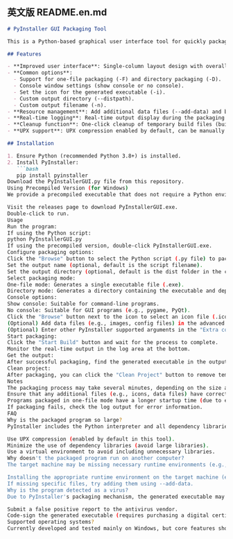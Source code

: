## 英文版 README.en.md

```markdown
# PyInstaller GUI Packaging Tool

This is a Python-based graphical user interface tool for quickly packaging Python scripts using PyInstaller. It allows users to configure common packaging options through a simple interface without having to remember complex command-line arguments.

## Features

- **Improved user interface**: Single-column layout design with overall scrollbar and mouse wheel support for a better user experience.
- **Common options**:
  - Support for one-file packaging (-F) and directory packaging (-D).
  - Console window settings (show console or no console).
  - Set the icon for the generated executable (-i).
  - Custom output directory (--distpath).
  - Custom output filename (-n).
- **Resource management**: Add additional data files (--add-data) and binary files (--add-binary).
- **Real-time logging**: Real-time output display during the packaging process for easy debugging.
- **Cleanup function**: One-click cleanup of temporary build files (build directory, spec files, etc.).
- **UPX support**: UPX compression enabled by default, can be manually disabled.

## Installation

1. Ensure Python (recommended Python 3.8+) is installed.
2. Install PyInstaller:
   ```bash
   pip install pyinstaller
Download the PyInstallerGUI.py file from this repository.
Using Precompiled Version (for Windows)
We provide a precompiled executable that does not require a Python environment:

Visit the releases page to download PyInstallerGUI.exe.
Double-click to run.
Usage
​​Run the program​​:
If using the Python script:
python PyInstallerGUI.py
If using the precompiled version, double-click PyInstallerGUI.exe.
​​Configure packaging options​​:
Click the "Browse" button to select the Python script (.py file) to package.
Set the output name (optional, default is the script filename).
Set the output directory (optional, default is the dist folder in the current directory).
Select packaging mode:
​​One-file mode​​: Generates a single executable file (.exe).
​​Directory mode​​: Generates a directory containing the executable and dependent files.
Console options:
​​Show console​​: Suitable for command-line programs.
​​No console​​: Suitable for GUI programs (e.g., pygame, PyQt).
Click the "Browse" button next to the icon to select an icon file (.ico format, optional).
(Optional) Add data files (e.g., images, config files) in the advanced options, in the format source:destination.
(Optional) Enter other PyInstaller supported arguments in the "Extra command line arguments" field.
​​Start packaging​​:
Click the "Start Build" button and wait for the process to complete.
Monitor the real-time output in the log area at the bottom.
​​Get the output​​:
After successful packaging, find the generated executable in the output directory.
​​Clean project​​:
After packaging, you can click the "Clean Project" button to remove temporary files.
Notes
The packaging process may take several minutes, depending on the size and complexity of the project.
Ensure that any additional files (e.g., icons, data files) have correct paths.
Programs packaged in one-file mode have a longer startup time (due to extraction to a temporary directory).
If packaging fails, check the log output for error information.
FAQ
Why is the packaged program so large?
PyInstaller includes the Python interpreter and all dependency libraries. This is normal. To reduce the size:

Use UPX compression (enabled by default in this tool).
Minimize the use of dependency libraries (avoid large libraries).
Use a virtual environment to avoid including unnecessary libraries.
Why doesn't the packaged program run on another computer?
The target machine may be missing necessary runtime environments (e.g., VC++ runtime libraries). Try:

Installing the appropriate runtime environment on the target machine (e.g., Microsoft Visual C++ Redistributable).
If missing specific files, try adding them using --add-data.
Why is the program detected as a virus?
Due to PyInstaller's packaging mechanism, the generated executable may sometimes be falsely flagged by antivirus software. You can:

Submit a false positive report to the antivirus vendor.
Code-sign the generated executable (requires purchasing a digital certificate).
Supported operating systems?
Currently developed and tested mainly on Windows, but core features should support cross-platform (macOS/Linux). Feedback for other platforms is welcome.
